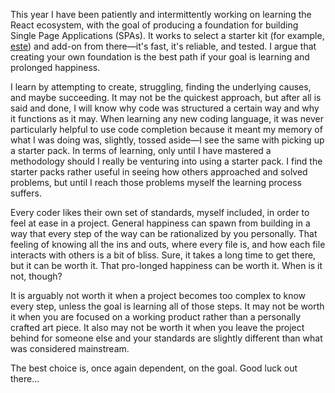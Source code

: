 This year I have been patiently and intermittently working on learning the React ecosystem, with the goal of producing a foundation for building Single Page Applications (SPAs). It works to select a starter kit (for example, [este](https://github.com/este/este)) and add-on from there—it's fast, it's reliable, and tested. I argue that creating your own foundation is the best path if your goal is learning and prolonged happiness.

I learn by attempting to create, struggling, finding the underlying causes, and maybe succeeding. It may not be the quickest approach, but after all is said and done, I will know why code was structured a certain way and why it functions as it may. When learning any new coding language, it was never particularly helpful to use code completion because it meant my memory of what I was doing was, slightly, tossed aside—I see the same with picking up a starter pack. In terms of learning, only until I have mastered a methodology should I really be venturing into using a starter pack. I find the starter packs rather useful in seeing how others approached and solved problems, but until I reach those problems myself the learning process suffers.

Every coder likes their own set of standards, myself included, in order to feel at ease in a project. General happiness can spawn from building in a way that every step of the way can be rationalized by you personally. That feeling of knowing all the ins and outs, where every file is, and how each file interacts with others is a bit of bliss. Sure, it takes a long time to get there, but it can be worth it. That pro-longed happiness can be worth it. When is it not, though?

It is arguably not worth it when a project becomes too complex to know every step, unless the goal is learning all of those steps. It may not be worth it when you are focused on a working product rather than a personally crafted art piece. It also may not be worth it when you leave the project behind for someone else and your standards are slightly different than what was considered mainstream.

The best choice is, once again dependent, on the goal. Good luck out there...
